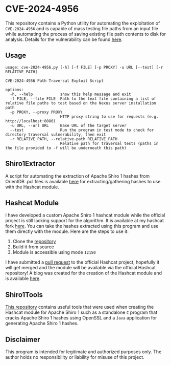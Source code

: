 # CVE-2024-4956

This repository contains a Python utility for automating the exploitation of `CVE-2024-4956` and is capable of mass testing file paths from an input file while automating the process of saving existing file path contents to disk for analysis. Details for the vulnerability can be found [here](https://nvd.nist.gov/vuln/detail/CVE-2024-4956).

## Usage

```
usage: cve-2024-4956.py [-h] [-f FILE] [-p PROXY] -u URL [--test] [-r RELATIVE_PATH]

CVE-2024-4956 Path Traversal Exploit Script

options:
  -h, --help            show this help message and exit
  -f FILE, --file FILE  Path to the text file containing a list of relative file paths to test based on the Nexus server installation path
  -p PROXY, --proxy PROXY
                        HTTP proxy string to use for requests (e.g. http://localhost:8080)
  -u URL, --url URL     Base URL of the target server
  --test                Run the program in test mode to check for directory traversal vulnerability, then exit
  -r RELATIVE_PATH, --relative-path RELATIVE_PATH
                        Relative path for traversal tests (paths in the file provided to -f will be underneath this path)
```

## Shiro1Extractor

A script for automating the extraction of Apache Shiro 1 hashes from OrientDB .pcl files is available [here](https://github.com/fin3ss3g0d/Shiro1Extractor) for extracting/gathering hashes to use with the Hashcat module.

## Hashcat Module

I have developed a custom Apache Shiro 1 hashcat module while the official project is still lacking support for the algorithm. It is available at my hashcat fork [here](https://github.com/fin3ss3g0d/hashcat). You can take the hashes extracted using this program and use them directly with the module. Here are the steps to use it:

1. Clone the [repository](https://github.com/fin3ss3g0d/hashcat)
2. Build it from source
3. Module is accessible using mode `12150`

I have submitted a [pull request](https://github.com/hashcat/hashcat/pull/4017) to the official Hashcat project, hopefully it will get merged and the module will be available via the official Hashcat repository! A blog was created for the creation of the Hashcat module and is available [here](https://fin3ss3g0d.net/index.php/2024/06/24/crack-faster-hack-smarter-custom-hashcat-module-for-apache-shiro-1-sha-512/).

## Shiro1Tools

[This repository](https://github.com/fin3ss3g0d/Shiro1Tools) contains useful tools that were used when creating the Hashcat module for Apache Shiro 1 such as a standalone `C` program that cracks Apache Shiro 1 hashes using OpenSSL and a `Java` application for generating Apache Shiro 1 hashes.

## Disclaimer

This program is intended for legitimate and authorized purposes only. The author holds no responsibility or liability for misuse of this project.